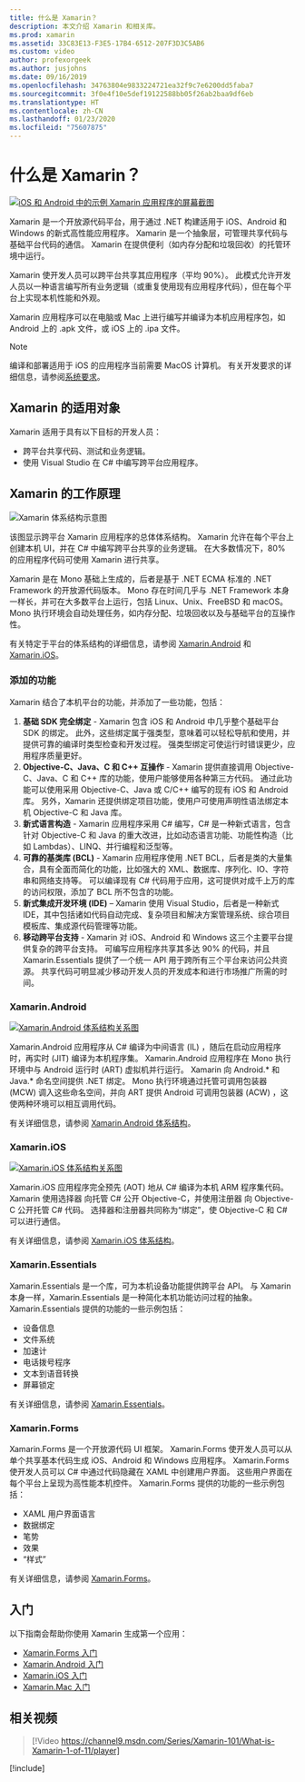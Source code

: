 ```yaml
---
title: 什么是 Xamarin？
description: 本文介绍 Xamarin 和相关库。
ms.prod: xamarin
ms.assetid: 33C83E13-F3E5-17B4-6512-207F3D3C5AB6
ms.custom: video
author: profexorgeek
ms.author: jusjohns
ms.date: 09/16/2019
ms.openlocfilehash: 34763804e9833224721ea32f9c7e6200dd5faba7
ms.sourcegitcommit: 3f0e4f10e5def19122588bb05f26ab2baa9df6eb
ms.translationtype: HT
ms.contentlocale: zh-CN
ms.lasthandoff: 01/23/2020
ms.locfileid: "75607875"
---
```

# <a name="what-is-xamarin"></a>什么是 Xamarin？

[![iOS 和 Android 中的示例 Xamarin 应用程序的屏幕截图](what-is-xamarin-images/xamarin-app-cropped.png)](what-is-xamarin-images/xamarin-app.png#lightbox)

Xamarin 是一个开放源代码平台，用于通过 .NET 构建适用于 iOS、Android 和 Windows 的新式高性能应用程序。 Xamarin 是一个抽象层，可管理共享代码与基础平台代码的通信。 Xamarin 在提供便利（如内存分配和垃圾回收）的托管环境中运行。

Xamarin 使开发人员可以跨平台共享其应用程序（平均 90%）。 此模式允许开发人员以一种语言编写所有业务逻辑（或重复使用现有应用程序代码），但在每个平台上实现本机性能和外观。

Xamarin 应用程序可以在电脑或 Mac 上进行编写并编译为本机应用程序包，如 Android 上的 .apk  文件，或 iOS 上的 .ipa  文件。

> [!NOTE]
> 编译和部署适用于 iOS 的应用程序当前需要 MacOS 计算机。 有关开发要求的详细信息，请参阅[系统要求](~/cross-platform/get-started/requirements.md#macos-requirements)。

## <a name="who-xamarin-is-for"></a>Xamarin 的适用对象

Xamarin 适用于具有以下目标的开发人员：

- 跨平台共享代码、测试和业务逻辑。
- 使用 Visual Studio 在 C# 中编写跨平台应用程序。

## <a name="how-xamarin-works"></a>Xamarin 的工作原理

![Xamarin 体系结构示意图](what-is-xamarin-images/xamarin-architecture.png)

该图显示跨平台 Xamarin 应用程序的总体体系结构。 Xamarin 允许在每个平台上创建本机 UI，并在 C# 中编写跨平台共享的业务逻辑。 在大多数情况下，80% 的应用程序代码可使用 Xamarin 进行共享。

Xamarin 是在 Mono  基础上生成的，后者是基于 .NET ECMA 标准的 .NET Framework 的开放源代码版本。 Mono 存在时间几乎与 .NET Framework 本身一样长，并可在大多数平台上运行，包括 Linux、Unix、FreeBSD 和 macOS。 Mono 执行环境会自动处理任务，如内存分配、垃圾回收以及与基础平台的互操作性。

有关特定于平台的体系结构的详细信息，请参阅 [Xamarin.Android](#xamarinandroid) 和 [Xamarin.iOS](#xamarinios)。

### <a name="added-features"></a>添加的功能

Xamarin 结合了本机平台的功能，并添加了一些功能，包括：

1. **基础 SDK 完全绑定** - Xamarin 包含 iOS 和 Android 中几乎整个基础平台 SDK 的绑定。 此外，这些绑定属于强类型，意味着可以轻松导航和使用，并提供可靠的编译时类型检查和开发过程。 强类型绑定可使运行时错误更少，应用程序质量更好。
1. **Objective-C、Java、C 和 C++ 互操作** - Xamarin 提供直接调用 Objective-C、Java、C 和 C++ 库的功能，使用户能够使用各种第三方代码。 通过此功能可以使用采用 Objective-C、Java 或 C/C++ 编写的现有 iOS 和 Android 库。 另外，Xamarin 还提供绑定项目功能，使用户可使用声明性语法绑定本机 Objective-C 和 Java 库。
1. **新式语言构造** - Xamarin 应用程序采用 C# 编写，C# 是一种新式语言，包含针对 Objective-C 和 Java 的重大改进，比如动态语言功能、功能性构造（比如 Lambdas）、LINQ、并行编程和泛型等。
1. **可靠的基类库 (BCL)** - Xamarin 应用程序使用 .NET BCL，后者是类的大量集合，具有全面而简化的功能，比如强大的 XML、数据库、序列化、IO、字符串和网络支持等。 可以编译现有 C# 代码用于应用，这可提供对成千上万的库的访问权限，添加了 BCL 所不包含的功能。
1. **新式集成开发环境 (IDE)** – Xamarin 使用 Visual Studio，后者是一种新式 IDE，其中包括诸如代码自动完成、复杂项目和解决方案管理系统、综合项目模板库、集成源代码管理等功能。
1. **移动跨平台支持** - Xamarin 对 iOS、Android 和 Windows 这三个主要平台提供复杂的跨平台支持。 可编写应用程序共享其多达 90% 的代码，并且 Xamarin.Essentials 提供了一个统一 API 用于跨所有三个平台来访问公共资源。 共享代码可明显减少移动开发人员的开发成本和进行市场推广所需的时间。

### <a name="xamarinandroid"></a>Xamarin.Android

[![Xamarin.Android 体系结构关系图](what-is-xamarin-images/android-architecture-cropped.png)](what-is-xamarin-images/android-architecture.png#lightbox)

Xamarin.Android 应用程序从 C# 编译为中间语言 (IL)  ，随后在启动应用程序时，再实时 (JIT)  编译为本机程序集。 Xamarin.Android 应用程序在 Mono 执行环境中与 Android 运行时 (ART) 虚拟机并行运行。 Xamarin 向 Android.* 和 Java.* 命名空间提供 .NET 绑定。 Mono 执行环境通过托管可调用包装器 (MCW)  调入这些命名空间，并向 ART 提供 Android 可调用包装器 (ACW)  ，这使两种环境可以相互调用代码。

有关详细信息，请参阅 [Xamarin.Android 体系结构](~/android/internals/architecture.md)。

### <a name="xamarinios"></a>Xamarin.iOS

[![Xamarin.iOS 体系结构关系图](what-is-xamarin-images/ios-architecture-cropped.png)](what-is-xamarin-images/ios-architecture.png#lightbox)

Xamarin.iOS 应用程序完全预先 (AOT)  地从 C# 编译为本机 ARM 程序集代码。 Xamarin 使用选择器  向托管 C# 公开 Objective-C，并使用注册器  向 Objective-C 公开托管 C# 代码。 选择器和注册器共同称为“绑定”，使 Objective-C 和 C# 可以进行通信。

有关详细信息，请参阅 [Xamarin.iOS 体系结构](~/ios/internals/architecture.md)。

### <a name="xamarinessentials"></a>Xamarin.Essentials

Xamarin.Essentials 是一个库，可为本机设备功能提供跨平台 API。 与 Xamarin 本身一样，Xamarin.Essentials 是一种简化本机功能访问过程的抽象。 Xamarin.Essentials 提供的功能的一些示例包括：

- 设备信息
- 文件系统
- 加速计
- 电话拨号程序
- 文本到语音转换
- 屏幕锁定

有关详细信息，请参阅 [Xamarin.Essentials](~/essentials/index.md)。

### <a name="xamarinforms"></a>Xamarin.Forms

Xamarin.Forms 是一个开放源代码 UI 框架。 Xamarin.Forms 使开发人员可以从单个共享基本代码生成 iOS、Android 和 Windows 应用程序。 Xamarin.Forms 使开发人员可以 C# 中通过代码隐藏在 XAML 中创建用户界面。 这些用户界面在每个平台上呈现为高性能本机控件。 Xamarin.Forms 提供的功能的一些示例包括：

- XAML 用户界面语言
- 数据绑定
- 笔势
- 效果
- “样式”

有关详细信息，请参阅 [Xamarin.Forms](~/xamarin-forms/index.yml)。

## <a name="get-started"></a>入门

以下指南会帮助你使用 Xamarin 生成第一个应用：

- [Xamarin.Forms 入门](~/xamarin-forms/index.yml)
- [Xamarin.Android 入门](~/android/index.yml)
- [Xamarin.iOS 入门](~/ios/index.yml)
- [Xamarin.Mac 入门](~/mac/index.yml)

## <a name="related-video"></a>相关视频

> [!Video https://channel9.msdn.com/Series/Xamarin-101/What-is-Xamarin-1-of-11/player]

[!include[](~/essentials/includes/xamarin-show-essentials.md)]
